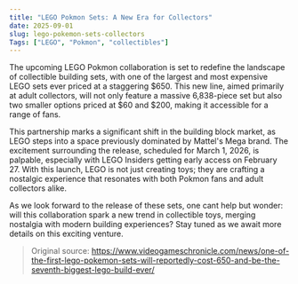 ```yaml
---
title: "LEGO Pokmon Sets: A New Era for Collectors"
date: 2025-09-01
slug: lego-pokemon-sets-collectors
Tags: ["LEGO", "Pokmon", "collectibles"]
---
```


The upcoming LEGO Pokmon collaboration is set to redefine the landscape of collectible building sets, with one of the largest and most expensive LEGO sets ever priced at a staggering $650. This new line, aimed primarily at adult collectors, will not only feature a massive 6,838-piece set but also two smaller options priced at $60 and $200, making it accessible for a range of fans.

This partnership marks a significant shift in the building block market, as LEGO steps into a space previously dominated by Mattel's Mega brand. The excitement surrounding the release, scheduled for March 1, 2026, is palpable, especially with LEGO Insiders getting early access on February 27. With this launch, LEGO is not just creating toys; they are crafting a nostalgic experience that resonates with both Pokmon fans and adult collectors alike.

As we look forward to the release of these sets, one cant help but wonder: will this collaboration spark a new trend in collectible toys, merging nostalgia with modern building experiences? Stay tuned as we await more details on this exciting venture.
> Original source: https://www.videogameschronicle.com/news/one-of-the-first-lego-pokemon-sets-will-reportedly-cost-650-and-be-the-seventh-biggest-lego-build-ever/